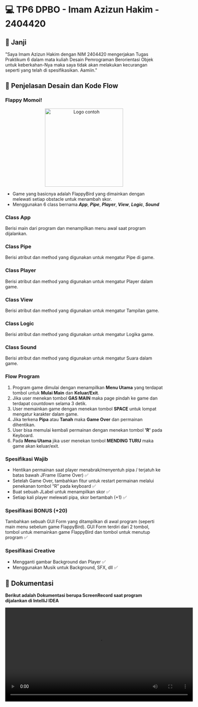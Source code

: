 # 💻 TP6 DPBO - Imam Azizun Hakim - 2404420


## 🤝 Janji
"Saya Imam Azizun Hakim dengan NIM 2404420 mengerjakan Tugas Praktikum 6 dalam mata kuliah Desain Pemrograman Berorientasi Objek untuk keberkahan-Nya maka saya tidak akan melakukan kecurangan seperti yang telah di spesifikasikan. Aamiin."


## 🔀 Penjelasan Desain dan Kode Flow

### Flappy Momoi! 
<p align="center">
  <img src="https://encrypted-tbn0.gstatic.com/images?q=tbn:ANd9GcTTE6eU2UV4hlxkX8bEftLQYwl0po5Phuw_XA&s" alt="Logo contoh" width="250" />
</p>

- Game yang basicnya adalah FlappyBird yang dimainkan dengan melewati setiap obstacle untuk menambah skor.
- Menggunakan 6 class bernama **_App_**, **_Pipe_**, **_Player_**, **_View_**, **_Logic_**, **_Sound_**

### Class App
Berisi main dari program dan menampilkan menu awal saat program dijalankan.

### Class Pipe
Berisi atribut dan method yang digunakan untuk mengatur Pipe di game.

### Class Player
Berisi atribut dan method yang digunakan untuk mengatur Player dalam game.

### Class View
Berisi atribut dan method yang digunakan untuk mengatur Tampilan game.

### Class Logic
Berisi atribut dan method yang digunakan untuk mengatur Logika game.

### Class Sound
Berisi atribut dan method yang digunakan untuk mengatur Suara dalam game.

### Flow Program
  1. Program game dimulai dengan menampilkan **Menu Utama** yang terdapat tombol untuk **Mulai Main** dan **Keluar/Exit**.
  2. Jika user menekan tombol **GAS MAIN** maka  page pindah ke game dan terdapat countdown selama 3 detik.
  3. User memainkan game dengan menekan tombol **SPACE** untuk lompat mengatur karakter dalam game.
  5. Jika terkena **Pipa** atau **Tanah** maka **Game Over** dan permainan dihentikan.
  6. User bisa memulai kembali permainan dengan menekan tombol **'R'** pada Keyboard.
  7. Pada **Menu Utama** jika user menekan tombol **MENDING TURU** maka game akan keluar/exit.
 
### Spesifikasi Wajib
- Hentikan permainan saat player menabrak/menyentuh pipa / terjatuh ke batas bawah JFrame (Game Over) ✅
- Setelah Game Over, tambahkan fitur untuk restart permainan melalui penekanan tombol “R” pada keyboard ✅
- Buat sebuah JLabel untuk menampilkan skor ✅
- Setiap kali player melewati pipa, skor bertambah (+1) ✅

### Spesifikasi BONUS (+20)
Tambahkan sebuah GUI Form yang ditampilkan di awal program (seperti main menu sebelum game FlappyBird). GUI Form terdiri dari 2 tombol, tombol untuk memainkan game FlappyBird dan tombol untuk menutup program ✅

### Spesifikasi Creative
- Mengganti gambar Background dan Player ✅
- Menggunakan Musik untuk Background, SFX, dll ✅
    
## 📝 Dokumentasi
**Berikut adalah Dokumentasi berupa ScreenRecord saat program dijalankan di IntelliJ IDEA**

<video width="600" controls>
  <source src="Dokumentasi/Dokumentasi.mkv" type="video/x-matroska">
  Your browser does not support the video tag.
</video>
